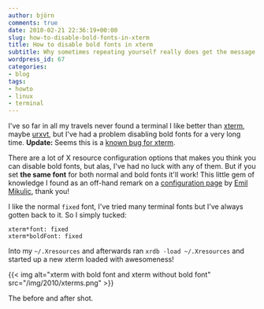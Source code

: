 ```yaml
---
author: björn
comments: true
date: 2010-02-21 22:36:19+00:00
slug: how-to-disable-bold-fonts-in-xterm
title: How to disable bold fonts in xterm
subtitle: Why sometimes repeating yourself really does get the message through
wordpress_id: 67
categories:
- blog
tags:
- howto
- linux
- terminal
---
```


I've so far in all my travels never found a terminal I like better than [xterm], maybe [urxvt], but I've had a problem disabling bold fonts for a very long time. **Update:** Seems this is a [known bug for xterm][xterm-bug].

There are a lot of X resource configuration options that makes you think you can disable bold fonts, but alas, I've had no luck with any of them. But if you set **the same font** for both normal and bold fonts it'll work! This little gem of knowledge I found as an off-hand remark on a [configuration page][xterm-conf] by [Emil Mikulic][emil], thank you!

I like the normal `fixed` font, I've tried many terminal fonts but I've always gotten back to it. So I simply tucked:

    
    
    xterm*font: fixed
    xterm*boldFont: fixed
    



Into my `~/.Xresources` and afterwards ran `xrdb -load ~/.Xresources` and started up a new xterm loaded with awesomeness!  



{{< img alt="xterm with bold font and xterm without bold font" src="/img/2010/xterms.png" >}}


The before and after shot.


[xterm-conf]:http://dmr.ath.cx/notes/xterm.html
[urxvt]:http://en.wikipedia.org/wiki/Rxvt-unicode
[xterm]:http://en.wikipedia.org/wiki/Xterm
[emil]:http://dmr.ath.cx/
[xterm-bug]:http://bugs.debian.org/cgi-bin/bugreport.cgi?bug=347790